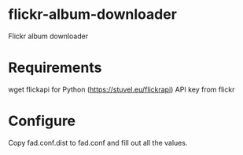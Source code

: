 # flickr-album-downloader
Flickr album downloader

# Requirements
wget
flickapi for Python (https://stuvel.eu/flickrapi)
API key from flickr

# Configure
Copy fad.conf.dist to fad.conf and fill out all the values.
